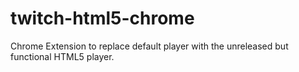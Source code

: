 # twitch-html5-chrome
Chrome Extension to replace default player with the unreleased but functional HTML5 player.
